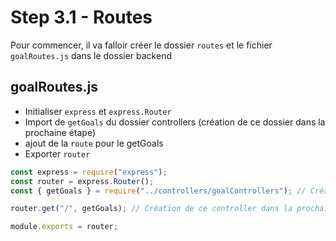 # Step 3.1 - Routes

Pour commencer, il va falloir créer le dossier `routes` et le fichier `goalRoutes.js` dans le dossier backend

## goalRoutes.js

- Initialiser `express` et `express.Router`
- Import de `getGoals` du dossier controllers (création de ce dossier dans la prochaine étape)
- ajout de la `route` pour le getGoals
- Exporter `router`

```js
const express = require("express");
const router = express.Router();
const { getGoals } = require("../controllers/goalControllers"); // Création de ce fichier dans l'étape 3.2 - Controllers

router.get("/", getGoals); // Création de ce controller dans la prochaine étape

module.exports = router;
```
